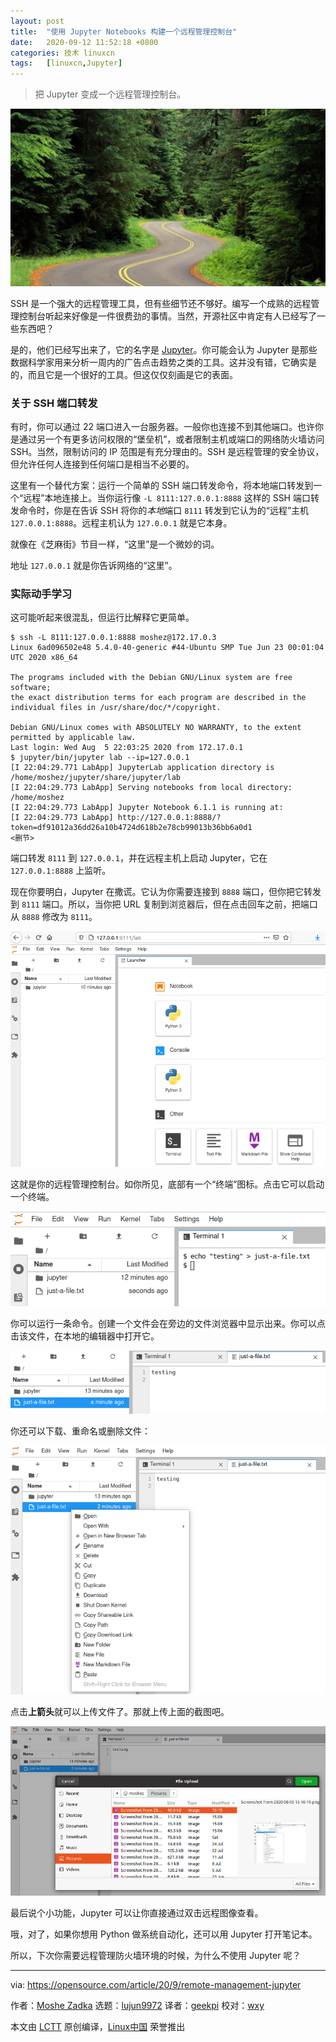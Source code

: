 ```yaml
---
layout: post
title:	"使用 Jupyter Notebooks 构建一个远程管理控制台"
date:	2020-09-12 11:52:18 +0800 
categories:	技术 linuxcn 
tags:	[linuxcn,Jupyter]
---
```




> 
> 把 Jupyter 变成一个远程管理控制台。
> 
> 
> 


![](/Asserts/Images/album/202009/12/115114jct1g15e9ucsr6ua.jpg)


SSH 是一个强大的远程管理工具，但有些细节还不够好。编写一个成熟的远程管理控制台听起来好像是一件很费劲的事情。当然，开源社区中肯定有人已经写了一些东西吧？


是的，他们已经写出来了，它的名字是 [Jupyter](https://jupyter.org/)。你可能会认为 Jupyter 是那些数据科学家用来分析一周内的广告点击趋势之类的工具。这并没有错，它确实是的，而且它是一个很好的工具。但这仅仅刻画是它的表面。


### 关于 SSH 端口转发


有时，你可以通过 22 端口进入一台服务器。一般你也连接不到其他端口。也许你是通过另一个有更多访问权限的“堡垒机”，或者限制主机或端口的网络防火墙访问 SSH。当然，限制访问的 IP 范围是有充分理由的。SSH 是远程管理的安全协议，但允许任何人连接到任何端口是相当不必要的。


这里有一个替代方案：运行一个简单的 SSH 端口转发命令，将本地端口转发到一个“远程”本地连接上。当你运行像 `-L 8111:127.0.0.1:8888` 这样的 SSH 端口转发命令时，你是在告诉 SSH 将你的*本地*端口 `8111` 转发到它认为的“远程”主机 `127.0.0.1:8888`。远程主机认为 `127.0.0.1` 就是它本身。


就像在《芝麻街》节目一样，“这里”是一个微妙的词。


地址 `127.0.0.1` 就是你告诉网络的“这里”。


### 实际动手学习


这可能听起来很混乱，但运行比解释它更简单。



```
$ ssh -L 8111:127.0.0.1:8888 moshez@172.17.0.3
Linux 6ad096502e48 5.4.0-40-generic #44-Ubuntu SMP Tue Jun 23 00:01:04 UTC 2020 x86_64

The programs included with the Debian GNU/Linux system are free software;
the exact distribution terms for each program are described in the
individual files in /usr/share/doc/*/copyright.

Debian GNU/Linux comes with ABSOLUTELY NO WARRANTY, to the extent
permitted by applicable law.
Last login: Wed Aug  5 22:03:25 2020 from 172.17.0.1
$ jupyter/bin/jupyter lab --ip=127.0.0.1
[I 22:04:29.771 LabApp] JupyterLab application directory is /home/moshez/jupyter/share/jupyter/lab
[I 22:04:29.773 LabApp] Serving notebooks from local directory: /home/moshez
[I 22:04:29.773 LabApp] Jupyter Notebook 6.1.1 is running at:
[I 22:04:29.773 LabApp] http://127.0.0.1:8888/?token=df91012a36dd26a10b4724d618b2e78cb99013b36bb6a0d1
<删节>

```

端口转发 `8111` 到 `127.0.0.1`，并在远程主机上启动 Jupyter，它在 `127.0.0.1:8888` 上监听。


现在你要明白，Jupyter 在撒谎。它认为你需要连接到 `8888` 端口，但你把它转发到 `8111` 端口。所以，当你把 URL 复制到浏览器后，但在点击回车之前，把端口从 `8888` 修改为 `8111`。


![Jupyter remote management console](/Asserts/Images/album/202009/12/115223rq95gpkzsp42aqzp.png "Jupyter remote management console")


这就是你的远程管理控制台。如你所见，底部有一个“终端”图标。点击它可以启动一个终端。


![Terminal in Jupyter remote console](/Asserts/Images/album/202009/12/115223v1gl2lq23glgqoag.png "Terminal in Jupyter remote console")


你可以运行一条命令。创建一个文件会在旁边的文件浏览器中显示出来。你可以点击该文件，在本地的编辑器中打开它。


![Opening a file](/Asserts/Images/album/202009/12/115224j7i50v0v90h5gmve.png "Opening a file")


你还可以下载、重命名或删除文件：


![File options in Jupyter remote console](/Asserts/Images/album/202009/12/115227jb7s5rkprer2pdew.png "File options in Jupyter remote console")


点击**上箭头**就可以上传文件了。那就上传上面的截图吧。


![Uploading a screenshot](/Asserts/Images/album/202009/12/115229yppzee2m3mv6mpu2.png "Uploading a screenshot")


最后说个小功能，Jupyter 可以让你直接通过双击远程图像查看。


哦，对了，如果你想用 Python 做系统自动化，还可以用 Jupyter 打开笔记本。


所以，下次你需要远程管理防火墙环境的时候，为什么不使用 Jupyter 呢？




---


via: <https://opensource.com/article/20/9/remote-management-jupyter>


作者：[Moshe Zadka](https://opensource.com/users/moshez) 选题：[lujun9972](https://github.com/lujun9972) 译者：[geekpi](https://github.com/geekpi) 校对：[wxy](https://github.com/wxy)


本文由 [LCTT](https://github.com/LCTT/TranslateProject) 原创编译，[Linux中国](https://linux.cn/) 荣誉推出
